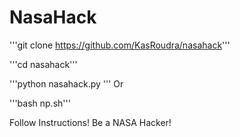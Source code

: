 # NasaHack

'''git clone https://github.com/KasRoudra/nasahack'''

'''cd nasahack'''

'''python nasahack.py '''
Or

'''bash np.sh'''

Follow Instructions! Be a NASA Hacker!
